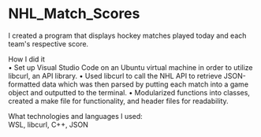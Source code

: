 # NHL_Match_Scores
I created a program that displays hockey matches played today and each team's respective score.

How I did it <br />
• Set up Visual Studio Code on an Ubuntu virtual machine in order to utilize libcurl, an API library.
• Used libcurl to call the NHL API to retrieve JSON-formatted data which was then parsed by putting each match into a game object and outputted to the terminal.
• Modularized functions into classes, created a make file for functionality, and header files for readability.

What technologies and languages I used: <br />
WSL, libcurl, C++, JSON
